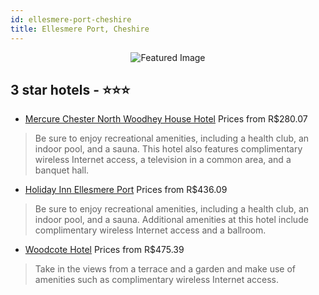 ```yaml
---
id: ellesmere-port-cheshire
title: Ellesmere Port, Cheshire
---
```


<center><img src="https://i.travelapi.com/hotels/1000000/440000/438900/438858/5f37ba21_z.jpg" alt="Featured Image" /></center>


##  3 star hotels - ⭐️⭐️⭐️

-    [Mercure Chester North Woodhey House Hotel](https://us.hurb.com/hotels/ellesmere-port/mercure-chester-north-woodhey-house-hotel-JNP-JP750434?cmp=18055) Prices from R$280.07
   > Be sure to enjoy recreational amenities, including a health club, an indoor pool, and a sauna. This hotel also features complimentary wireless Internet access, a television in a common area, and a banquet hall.
-    [Holiday Inn Ellesmere Port](https://us.hurb.com/hotels/ellesmere-port/holiday-inn-ellesmere-port-JNP-JP065895?cmp=18055) Prices from R$436.09
   > Be sure to enjoy recreational amenities, including a health club, an indoor pool, and a sauna. Additional amenities at this hotel include complimentary wireless Internet access and a ballroom.
-    [Woodcote Hotel](https://us.hurb.com/hotels/ellesmere-port/woodcote-hotel-JNP-JP990597?cmp=18055) Prices from R$475.39
   > Take in the views from a terrace and a garden and make use of amenities such as complimentary wireless Internet access.
